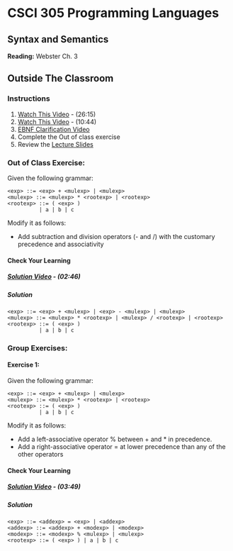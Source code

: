 # CSCI 305 Programming Languages

## Syntax and Semantics

**Reading:** Webster Ch. 3

## Outside The Classroom

### Instructions
1. [Watch This Video](https://youtu.be/K_uCkUBnBv0) - (26:15)
2. [Watch This Video](https://youtu.be/V40CWH9QLTo) - (10:44)
3. [EBNF Clarification Video](https://youtu.be/54dkAZCall8)
4. Complete the Out of class exercise
5. Review the [Lecture Slides](slides/Lecture07_08.pdf)

### Out of Class Exercise:
Given the following grammar:

```
<exp> ::= <exp> + <mulexp> | <mulexp>
<mulexp> ::= <mulexp> * <rootexp> | <rootexp>
<rootexp> ::= ( <exp> )
          | a | b | c
```

Modify it as follows:
- Add subtraction and division operators (- and /) with the customary precedence and associativity

#### Check Your Learning

##### [Solution Video](https://youtu.be/45GCFZcTpVU) - (02:46)

##### Solution
```
<exp> ::= <exp> + <mulexp> | <exp> - <mulexp> | <mulexp>
<mulexp> ::= <mulexp> * <rootexp> | <mulexp> / <rootexp> | <rootexp>
<rootexp> ::= ( <exp> )
          | a | b | c
```

### Group Exercises:

#### Exercise 1:
Given the following grammar:

```
<exp> ::= <exp> + <mulexp> | <mulexp>
<mulexp> ::= <mulexp> * <rootexp> | <rootexp>
<rootexp> ::= ( <exp> )
          | a | b | c
```

Modify it as follows:
- Add a left-associative operator % between + and * in precedence.
- Add a right-associative operator = at lower precedence than any of the other operators

#### Check Your Learning

##### [Solution Video](https://youtu.be/qsFfA6OnYLE) - (03:49)

##### Solution
```
<exp> ::= <addexp> = <exp> | <addexp>
<addexp> ::= <addexp> + <modexp> | <modexp>
<modexp> ::= <modexp> % <mulexp> | <mulexp>
<rootexp> ::= ( <exp> ) | a | b | c
```

